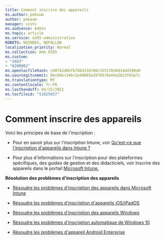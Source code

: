 ```yaml
---
title: Comment inscrire des appareils
ms.author: pebaum
author: pebaum
manager: scotv
ms.audience: Admin
ms.topic: article
ms.service: o365-administration
ROBOTS: NOINDEX, NOFOLLOW
localization_priority: Normal
ms.collection: Adm_O365
ms.custom:
- "2683"
- "6200002"
ms.openlocfilehash: c40742d6bfb7d0431b788c15517b50d34dd199a0
ms.sourcegitcommit: 8bc60ec34bc1e40685e3976576e04a2623f63a7c
ms.translationtype: MT
ms.contentlocale: fr-FR
ms.lasthandoff: 04/15/2021
ms.locfileid: "51825657"
---
```

# <a name="how-to-enroll-devices"></a>Comment inscrire des appareils

Voici les principes de base de l'inscription :

- Pour en savoir plus sur l'inscription Intune, voir [Qu'est-ce que l'inscription d'appareils dans Intune ?](https://docs.microsoft.com/mem/intune/enrollment/device-enrollment)

- Pour plus d'informations sur l'inscription pour des plateformes spécifiques, des guides de gestion et des didacticiels, voir Inscrire des appareils dans le portail [Microsoft Intune.](https://docs.microsoft.com/mem/intune/enrollment/)

**Résolution des problèmes d'inscription des appareils**

- [Résoudre les problèmes d'inscription des appareils dans Microsoft Intune](https://docs.microsoft.com/mem/intune/enrollment/troubleshoot-device-enrollment-in-intune)

- [Résoudre les problèmes d'inscription d'appareils iOS/iPadOS](https://docs.microsoft.com/mem/intune/enrollment/troubleshoot-ios-enrollment-errors)

- [Résoudre les problèmes d'inscription des appareils Windows](https://docs.microsoft.com/mem/intune/enrollment/troubleshoot-windows-enrollment-errors)

- [Résoudre les problèmes d'inscription automatique de Windows 10](https://docs.microsoft.com/mem/intune/enrollment/troubleshoot-windows-auto-enrollment)

- [Résoudre les problèmes d'appareil Android Enterprise](https://docs.microsoft.com/mem/intune/enrollment/troubleshoot-android-enrollment)


